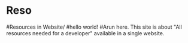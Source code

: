 # Reso
#Resources in Website/
#hello world!
#Arun here. This site is about "All resources needed for a developer" available in a single website.

